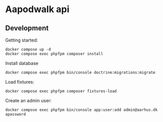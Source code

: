 # Aapodwalk api

## Development

Getting started:

```shell
docker compose up -d
docker compose exec phpfpm composer install
```

Install database

```shell
docker compose exec phpfpm bin/console doctrine:migrations:migrate
```

Load fixtures:

```shell
docker compose exec phpfpm composer fixtures-load
```

Create an admin user:

```shell
docker compose exec phpfpm bin/console app:user:add admin@aarhus.dk apassword
```
